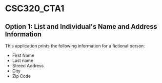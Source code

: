 # CSC320_CTA1
## Option 1: List and Individual's Name and Address Information
This application prints the following information for a fictional person:
- First Name
- Last name
- Streed Address
- City
- Zip Code